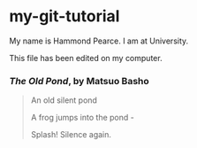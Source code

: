 # my-git-tutorial

My name is Hammond Pearce. I am at University.

This file has been edited on my computer.

### *The Old Pond*, by Matsuo Basho

> An old silent pond
> 
> A frog jumps into the pond - 
> 
> Splash! Silence again.
